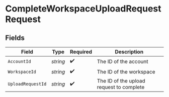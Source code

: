 # CompleteWorkspaceUploadRequestRequest


## Fields

| Field                                    | Type                                     | Required                                 | Description                              |
| ---------------------------------------- | ---------------------------------------- | ---------------------------------------- | ---------------------------------------- |
| `AccountId`                              | *string*                                 | :heavy_check_mark:                       | The ID of the account                    |
| `WorkspaceId`                            | *string*                                 | :heavy_check_mark:                       | The ID of the workspace                  |
| `UploadRequestId`                        | *string*                                 | :heavy_check_mark:                       | The ID of the upload request to complete |